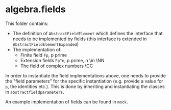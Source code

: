 # algebra.fields

This folder contains:
- The definition of `AbstractFieldElement` which defines the interface that needs to be implemented by fields (this interface is extended in `AbstractFieldElementExpanded`)
- The implementation of:
    - Finite field `Fp`, p prime
    - Extension fields `Fp^n`, p prime, n \in \NN
    - The field of complex numbers \CC

In order to instantiate the field implementations above, one needs to provide the "field parameters" for the specific instantiation (e.g. provide a value for `p`, the identities etc.). This is done by inheriting and instantiating the classes in `abstractfieldparameters`.

An example implementation of fields can be found in `mock`.

